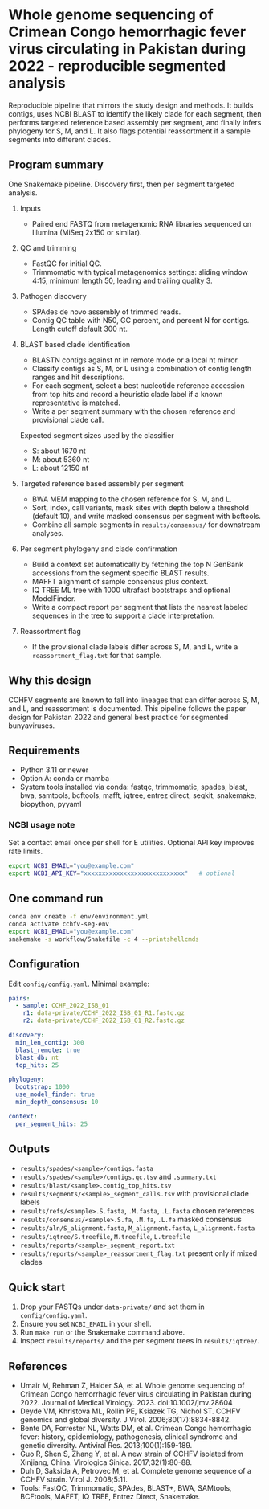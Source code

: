 # Whole genome sequencing of Crimean Congo hemorrhagic fever virus circulating in Pakistan during 2022 - reproducible segmented analysis

Reproducible pipeline that mirrors the study design and methods. It builds contigs, uses NCBI BLAST to identify the likely clade for each segment, then performs targeted reference based assembly per segment, and finally infers phylogeny for S, M, and L. It also flags potential reassortment if a sample segments into different clades.

## Program summary
One Snakemake pipeline. Discovery first, then per segment targeted analysis.

1) Inputs
   - Paired end FASTQ from metagenomic RNA libraries sequenced on Illumina (MiSeq 2x150 or similar).

2) QC and trimming
   - FastQC for initial QC.
   - Trimmomatic with typical metagenomics settings: sliding window 4:15, minimum length 50, leading and trailing quality 3.

3) Pathogen discovery
   - SPAdes de novo assembly of trimmed reads.
   - Contig QC table with N50, GC percent, and percent N for contigs. Length cutoff default 300 nt.

4) BLAST based clade identification
   - BLASTN contigs against nt in remote mode or a local nt mirror.
   - Classify contigs as S, M, or L using a combination of contig length ranges and hit descriptions.
   - For each segment, select a best nucleotide reference accession from top hits and record a heuristic clade label if a known representative is matched.
   - Write a per segment summary with the chosen reference and provisional clade call.

   Expected segment sizes used by the classifier
   - S: about 1670 nt
   - M: about 5360 nt
   - L: about 12150 nt

5) Targeted reference based assembly per segment
   - BWA MEM mapping to the chosen reference for S, M, and L.
   - Sort, index, call variants, mask sites with depth below a threshold (default 10), and write masked consensus per segment with bcftools.
   - Combine all sample segments in `results/consensus/` for downstream analyses.

6) Per segment phylogeny and clade confirmation
   - Build a context set automatically by fetching the top N GenBank accessions from the segment specific BLAST results.
   - MAFFT alignment of sample consensus plus context.
   - IQ TREE ML tree with 1000 ultrafast bootstraps and optional ModelFinder.
   - Write a compact report per segment that lists the nearest labeled sequences in the tree to support a clade interpretation.

7) Reassortment flag
   - If the provisional clade labels differ across S, M, and L, write a `reassortment_flag.txt` for that sample.

## Why this design
CCHFV segments are known to fall into lineages that can differ across S, M, and L, and reassortment is documented. This pipeline follows the paper design for Pakistan 2022 and general best practice for segmented bunyaviruses.

## Requirements
- Python 3.11 or newer
- Option A: conda or mamba
- System tools installed via conda: fastqc, trimmomatic, spades, blast, bwa, samtools, bcftools, mafft, iqtree, entrez direct, seqkit, snakemake, biopython, pyyaml

### NCBI usage note
Set a contact email once per shell for E utilities. Optional API key improves rate limits.
```bash
export NCBI_EMAIL="you@example.com"
export NCBI_API_KEY="xxxxxxxxxxxxxxxxxxxxxxxxxxxx"   # optional
```

## One command run
```bash
conda env create -f env/environment.yml
conda activate cchfv-seg-env
export NCBI_EMAIL="you@example.com"
snakemake -s workflow/Snakefile -c 4 --printshellcmds
```

## Configuration
Edit `config/config.yaml`. Minimal example:
```yaml
pairs:
  - sample: CCHF_2022_ISB_01
    r1: data-private/CCHF_2022_ISB_01_R1.fastq.gz
    r2: data-private/CCHF_2022_ISB_01_R2.fastq.gz

discovery:
  min_len_contig: 300
  blast_remote: true
  blast_db: nt
  top_hits: 25

phylogeny:
  bootstrap: 1000
  use_model_finder: true
  min_depth_consensus: 10

context:
  per_segment_hits: 25
```

## Outputs
- `results/spades/<sample>/contigs.fasta`
- `results/spades/<sample>/contigs.qc.tsv` and `.summary.txt`
- `results/blast/<sample>.contig_top_hits.tsv`
- `results/segments/<sample>_segment_calls.tsv` with provisional clade labels
- `results/refs/<sample>.S.fasta`, `.M.fasta`, `.L.fasta` chosen references
- `results/consensus/<sample>.S.fa`, `.M.fa`, `.L.fa` masked consensus
- `results/aln/S_alignment.fasta`, `M_alignment.fasta`, `L_alignment.fasta`
- `results/iqtree/S.treefile`, `M.treefile`, `L.treefile`
- `results/reports/<sample>_segment_report.txt`
- `results/reports/<sample>_reassortment_flag.txt` present only if mixed clades

## Quick start
1) Drop your FASTQs under `data-private/` and set them in `config/config.yaml`.
2) Ensure you set `NCBI_EMAIL` in your shell.
3) Run `make run` or the Snakemake command above.
4) Inspect `results/reports/` and the per segment trees in `results/iqtree/`.

## References
- Umair M, Rehman Z, Haider SA, et al. Whole genome sequencing of Crimean Congo hemorrhagic fever virus circulating in Pakistan during 2022. Journal of Medical Virology. 2023. doi:10.1002/jmv.28604
- Deyde VM, Khristova ML, Rollin PE, Ksiazek TG, Nichol ST. CCHFV genomics and global diversity. J Virol. 2006;80(17):8834-8842.
- Bente DA, Forrester NL, Watts DM, et al. Crimean Congo hemorrhagic fever: history, epidemiology, pathogenesis, clinical syndrome and genetic diversity. Antiviral Res. 2013;100(1):159-189.
- Guo R, Shen S, Zhang Y, et al. A new strain of CCHFV isolated from Xinjiang, China. Virologica Sinica. 2017;32(1):80-88.
- Duh D, Saksida A, Petrovec M, et al. Complete genome sequence of a CCHFV strain. Virol J. 2008;5:11.
- Tools: FastQC, Trimmomatic, SPAdes, BLAST+, BWA, SAMtools, BCFtools, MAFFT, IQ TREE, Entrez Direct, Snakemake.

